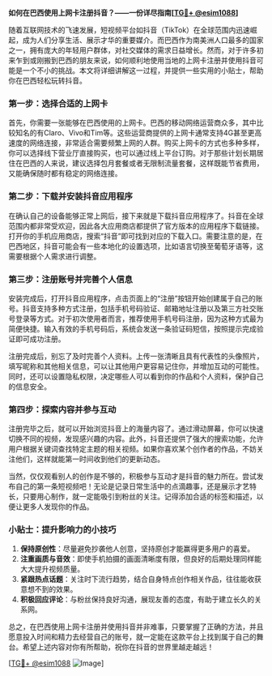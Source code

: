 **如何在巴西使用上网卡注册抖音？——一份详尽指南[[TG💪+ @esim1088](https://t.me/s/esim1088)]**

随着互联网技术的飞速发展，短视频平台如抖音（TikTok）在全球范围内迅速崛起，成为人们分享生活、展示才华的重要媒介。而巴西作为南美洲人口最多的国家之一，拥有庞大的年轻用户群体，对社交媒体的需求日益增长。然而，对于许多初来乍到或刚搬到巴西的朋友来说，如何顺利地使用当地的上网卡注册并使用抖音可能是一个不小的挑战。本文将详细讲解这一过程，并提供一些实用的小贴士，帮助你在巴西轻松玩转抖音。

### 第一步：选择合适的上网卡

首先，你需要一张能够在巴西使用的上网卡。巴西的移动网络运营商众多，其中比较知名的有Claro、Vivo和Tim等。这些运营商提供的上网卡通常支持4G甚至更高速度的网络连接，非常适合需要频繁上网的人群。购买上网卡的方式也多种多样，你可以选择线下营业厅直接购买，也可以通过线上平台订购。对于那些计划长期居住在巴西的人来说，建议选择包月套餐或者无限制流量套餐，这样既能节省费用，又能确保随时都有稳定的网络连接。

### 第二步：下载并安装抖音应用程序

在确认自己的设备能够正常上网后，接下来就是下载抖音应用程序了。抖音在全球范围内都非常受欢迎，因此各大应用商店都提供了官方版本的应用程序下载链接。打开你的手机应用商店，搜索“抖音”即可找到对应的下载入口。需要注意的是，在巴西地区，抖音可能会有一些本地化的设置选项，比如语言切换至葡萄牙语等，这需要根据个人需求进行调整。

### 第三步：注册账号并完善个人信息

安装完成后，打开抖音应用程序，点击页面上的“注册”按钮开始创建属于自己的账号。抖音支持多种方式注册，包括手机号码验证、邮箱地址注册以及第三方社交账号登录等方式。对于初次使用者而言，推荐使用手机号码注册，因为这种方式最为简便快捷。输入有效的手机号码后，系统会发送一条验证码短信，按照提示完成验证即可成功注册。

注册完成后，别忘了及时完善个人资料。上传一张清晰且具有代表性的头像照片，填写昵称和其他相关信息，可以让其他用户更容易记住你，并增加互动的可能性。同时，还可以设置隐私权限，决定哪些人可以看到你的作品和个人资料，保护自己的信息安全。

### 第四步：探索内容并参与互动

注册完毕之后，就可以开始浏览抖音上的海量内容了。通过滑动屏幕，你可以快速切换不同的视频，发现感兴趣的内容。此外，抖音还提供了强大的搜索功能，允许用户根据关键词查找特定主题的相关视频。如果你喜欢某个创作者的作品，不妨关注他们，这样就能第一时间收到他们的更新动态。

当然，仅仅观看别人的创作是不够的，积极参与互动才是抖音的魅力所在。尝试发布自己的第一条短视频吧！无论是记录日常生活中的点滴趣事，还是展示才艺特长，只要用心制作，就一定能吸引到粉丝的关注。记得添加合适的标签和描述，以便让更多人发现你的作品。

### 小贴士：提升影响力的小技巧

1. **保持原创性**：尽量避免抄袭他人创意，坚持原创才能赢得更多用户的喜爱。
2. **注重画质与音效**：即使手机拍摄的画面清晰度有限，但良好的后期处理同样能大大提升视频质量。
3. **紧跟热点话题**：关注时下流行趋势，结合自身特点创作相关作品，往往能收获意想不到的效果。
4. **积极回应评论**：与粉丝保持良好沟通，展现友善的态度，有助于建立长久的关系网。

总之，在巴西使用上网卡注册并使用抖音并非难事，只要掌握了正确的方法，并且愿意投入时间和精力去经营自己的账号，就一定能在这款平台上找到属于自己的舞台。希望上述内容对你有所帮助，祝你在抖音的世界里越走越远！

[[TG💪+ @esim1088](https://t.me/s/esim1088) ![Image](https://i.postimg.cc/4NQfJmqS/Snipaste-2025-05-13-00-14-12.png)]